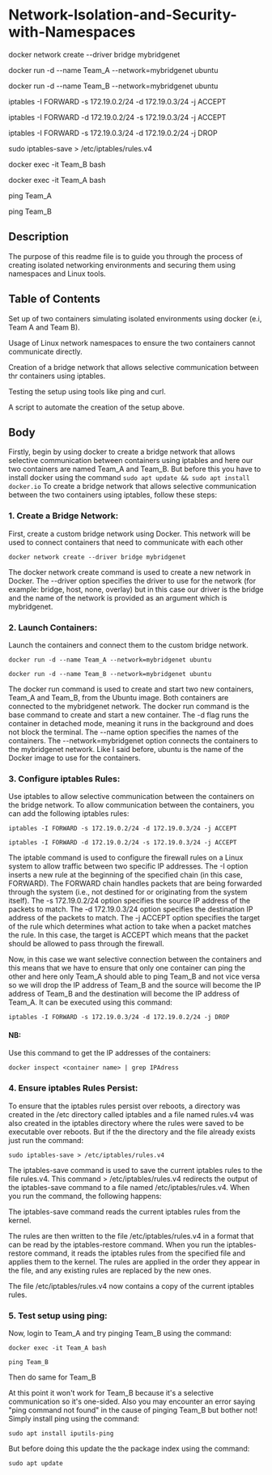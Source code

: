 # Network-Isolation-and-Security-with-Namespaces

docker network create --driver bridge mybridgenet

docker run -d --name Team_A --network=mybridgenet ubuntu

docker run -d --name Team_B --network=mybridgenet ubuntu

iptables -I FORWARD -s 172.19.0.2/24 -d 172.19.0.3/24 -j ACCEPT

iptables -I FORWARD -d 172.19.0.2/24 -s 172.19.0.3/24 -j ACCEPT

iptables -I FORWARD -s 172.19.0.3/24 -d 172.19.0.2/24 -j DROP

sudo iptables-save > /etc/iptables/rules.v4

docker exec -it Team_B bash

docker exec -it Team_A bash

ping Team_A

ping Team_B

## Description

The purpose of this readme file is to guide you through the process of creating isolated networking environments and securing them using namespaces and Linux tools. 

## Table of Contents

Set up of two containers simulating isolated environments using docker (e.i, Team A and Team B).

Usage of Linux network namespaces to ensure the two containers cannot communicate directly.

Creation of a bridge network that allows selective communication between thr  containers using iptables.

Testing the setup using tools like ping and curl.

A script to automate the creation of the setup above.

## Body
Firstly, begin by using docker to create a bridge network that allows selective communication between containers using iptables and here our two containers are named Team_A and Team_B. But before this you have to install docker using the command 
```sudo apt update && sudo apt install docker.io```
To create a bridge network that allows selective communication between the two containers using iptables, follow these steps:

 ### 1. Create a Bridge Network: 
First, create a custom bridge network using Docker. This network will be used to connect containers that need to communicate with each other 

```docker network create --driver bridge mybridgenet```

The docker network create command is used to create a new network in Docker. The --driver option specifies the driver to use for the network (for example: bridge, host, none, overlay) but in this case our driver is the bridge  and the name of the network is provided as an argument which is mybridgenet.

### 2. Launch Containers: 
Launch the containers and connect them to the custom bridge network.

```docker run -d --name Team_A --network=mybridgenet ubuntu```

```docker run -d --name Team_B --network=mybridgenet ubuntu```

The docker run command is used to create and start two new containers, Team_A and Team_B, from the Ubuntu image. Both containers are connected to the mybridgenet network. The docker run command is the base command to create and start a new container. The -d flag runs the container in detached mode, meaning it runs in the background and does not block the 
terminal. The --name option specifies the names of the containers. The --network=mybridgenet option connects the containers to the mybridgenet network. Like I said before, ubuntu is the name of the Docker image to use for the containers.

### 3. Configure iptables Rules: 
Use iptables to allow selective communication between the containers on the bridge network. To allow communication between the containers, you can add the following iptables rules:

```iptables -I FORWARD -s 172.19.0.2/24 -d 172.19.0.3/24 -j ACCEPT```

```iptables -I FORWARD -d 172.19.0.2/24 -s 172.19.0.3/24 -j ACCEPT```

The iptable command is used to configure the firewall rules on a Linux system to allow traffic between two specific IP addresses. The -I option inserts a new rule at the beginning of the specified chain (in this case, FORWARD). The FORWARD chain handles packets that are being forwarded through the system (i.e., not destined for or originating from the system itself). The -s 172.19.0.2/24 option specifies the source IP address of the packets to match. The -d 172.19.0.3/24 option specifies the destination IP address of the packets to match. The -j ACCEPT option specifies the target of the rule which determines what action to take when a packet matches the rule. In this case, the target is ACCEPT which means that the packet should be allowed to pass through the firewall.

Now, in this case we want selective connection between the containers and this means that we have to ensure that only one container can ping the other and here only Team_A should able to ping Team_B and not vice versa so we will drop the IP address of Team_B and the source will become the IP address of Team_B and the destination will become the IP address of Team_A. It can be executed using this command:

```iptables -I FORWARD -s 172.19.0.3/24 -d 172.19.0.2/24 -j DROP```

#### NB: 
Use this command to get the IP addresses of the containers:

```docker inspect <container name> | grep IPAdress```

### 4. Ensure iptables Rules Persist: 
To ensure that the iptables rules persist over reboots, a directory was created in the /etc directory called iptables and a file named rules.v4 was also created in the iptables directory where the rules were saved to be executable over reboots. But if the the directory and the file already exists just run the command:

```sudo iptables-save > /etc/iptables/rules.v4```

The iptables-save command is used to save the current iptables rules to the file rules.v4. This command > /etc/iptables/rules.v4 redirects the output of the iptables-save command to a file named /etc/iptables/rules.v4. When you run the command, the following happens:

The iptables-save command reads the current iptables rules from the kernel.

The rules are then written to the file /etc/iptables/rules.v4 in a format that can be read by the iptables-restore command. When you run the iptables-restore command, it reads the iptables rules from the specified file and applies them to the kernel. The rules are applied in the order they appear in the file, and any existing rules are replaced by the new ones.

The file /etc/iptables/rules.v4 now contains a copy of the current iptables rules.

### 5. Test setup using ping:
Now, login to Team_A and try pinging Team_B using the command:
 
```docker exec -it Team_A bash```

```ping Team_B```

Then do same for Team_B

At this point it won't work for Team_B because it's a selective communication so it's one-sided. Also you may encounter an error saying "ping command not found" in the cause of pinging Team_B but bother not! Simply install ping using the command:

```sudo apt install iputils-ping```

But before doing this update the the package index using the command:

```sudo apt update```


 
